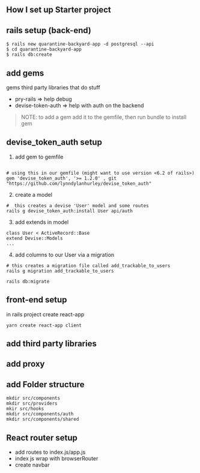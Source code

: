 ## How I set up Starter project

## rails setup (back-end)
```
$ rails new quarantine-backyard-app -d postgresql --api
$ cd quarantine-backyard-app
$ rails db:create
```

## add gems
gems third party libraries that do stuff 
- pry-rails => help debug
- devise-token-auth => help with auth on the backend

> NOTE: to add a gem add it to the gemfile, then run bundle to install gem

## devise_token_auth setup
1. add gem to gemfile
```

# using this in our gemfile (might want to use version <6.2 of rails>)
gem 'devise_token_auth', '>= 1.2.0' , git "https://github.com/lynndylanhurley/devise_token_auth"
```

2. create a model 
```
#  this creates a devise 'User' model and some routes
rails g devise_token_auth:install User api/auth
```
3. add extends in model
```
class User < ActiveRecord::Base
extend Devise::Models
...
```

4. add columns to our User via a migration 
```
# this creates a migration file called add_trackable_to_users
rails g migration add_trackable_to_users
```
```
rails db:migrate
```
## front-end setup

in rails project create react-app 
```
yarn create react-app client
```
## add third party libraries

## add proxy
## add Folder structure
```
mkdir src/components
mkdir src/providers
mkir src/hooks
mkdir src/components/auth
mkdir src/components/shared
```
## React router setup

- add routes to index.js/app.js
- index js wrap with browserRouter
- create navbar
